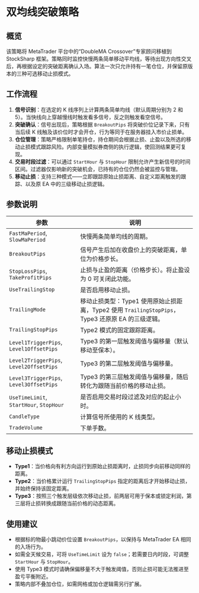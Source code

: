 # 双均线突破策略

## 概览

该策略将 MetaTrader 平台中的“DoubleMA Crossover”专家顾问移植到 StockSharp 框架。策略同时监控快慢两条简单移动平均线，等待出现方向性交叉后，再根据设定的突破距离确认入场。算法一次只允许持有一笔仓位，并保留原版本的三种可选移动止损模式。

## 工作流程

1. **信号识别**：在选定的 K 线序列上计算两条简单均线（默认周期分别为 2 和 5）。当快线向上穿越慢线时触发看多信号，反之则触发看空信号。
2. **突破确认**：信号出现后，策略根据 `BreakoutPips` 将突破价位记录下来，只有当后续 K 线触及该价位时才会开仓，行为等同于在服务器挂入市价止损单。
3. **仓位管理**：策略严格限制单笔持仓，持仓期间会根据止损、止盈以及所选的移动止损模式跟踪风险。内部变量模拟券商侧的执行逻辑，使回测结果更可复现。
4. **交易时段过滤**：可以通过 `StartHour` 与 `StopHour` 限制允许产生新信号的时间区间。过滤器仅影响新的突破机会，已持有的仓位仍然会被监控与管理。
5. **移动止损**：支持三种模式——立即跟踪原始止损距离、自定义距离触发的跟踪、以及原 EA 中的三级移动止损逻辑。

## 参数说明

| 参数 | 说明 |
|------|------|
| `FastMaPeriod`, `SlowMaPeriod` | 快慢两条简单均线的周期。 |
| `BreakoutPips` | 信号产生后加在收盘价上的突破距离，单位为价格步长。 |
| `StopLossPips`, `TakeProfitPips` | 止损与止盈的距离（价格步长）。将止盈设为 0 可关闭此功能。 |
| `UseTrailingStop` | 是否启用移动止损。 |
| `TrailingMode` | 移动止损类型：Type1 使用原始止损距离，Type2 使用 `TrailingStopPips`，Type3 还原原 EA 的三级逻辑。 |
| `TrailingStopPips` | Type2 模式的固定跟踪距离。 |
| `Level1TriggerPips`, `Level1OffsetPips` | Type3 的第一层触发阈值与偏移量（默认移动至保本）。 |
| `Level2TriggerPips`, `Level2OffsetPips` | Type3 的第二层触发阈值与偏移量。 |
| `Level3TriggerPips`, `Level3OffsetPips` | Type3 的第三层触发阈值与偏移量，随后转化为跟随当前价格的移动止损。 |
| `UseTimeLimit`, `StartHour`, `StopHour` | 是否启用交易时段过滤及对应的起止小时。 |
| `CandleType` | 计算信号所使用的 K 线类型。 |
| `TradeVolume` | 下单手数。 |

## 移动止损模式

- **Type1**：当价格向有利方向运行到原始止损距离时，止损同步向前移动同样的距离。
- **Type2**：当价格累计运行 `TrailingStopPips` 指定的距离后才开始移动止损，并始终保持该固定距离。
- **Type3**：按照三个触发层级依次移动止损，前两层可用于保本或锁定利润，第三层将止损转换成跟随当前价格的动态距离。

## 使用建议

- 根据标的物最小跳动价位设置 `BreakoutPips`，以保持与 MetaTrader EA 相同的入场行为。
- 如需全天候交易，可将 `UseTimeLimit` 设为 `false`；若需要日内时段，可调整 `StartHour` 与 `StopHour`。
- 使用 Type3 模式时请确保偏移量不大于触发阈值，否则止损可能无法推进至盈亏平衡附近。
- 策略内部不叠加仓位，如需网格或加仓逻辑需另行扩展。

